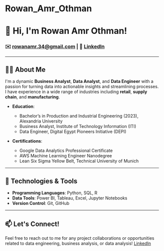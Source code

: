 # Rowan_Amr_Othman
# 👋 Hi, I'm Rowan Amr Othman!

###  ✉️ rowanamr.34@gmail.com | 💼 [LinkedIn](https://www.linkedin.com/in/rowan-amr-01a350198/)

---

## 👩‍💻 About Me

I'm a dynamic **Business Analyst**, **Data Analyst**, and **Data Engineer** with a passion for turning data into actionable insights and streamlining processes. I have experience in a wide range of industries including **retail**, **supply chain**, and **manufacturing**.

- **Education**:  
   - Bachelor’s in Production and Industrial Engineering (2023), Alexandria University  
   - Business Analyst, Institute of Technology Information (ITI)  
   - Data Engineer, Digital Egypt Pioneers Initiative (DEPI)

- **Certifications**:
   - Google Data Analytics Professional Certificate
   - AWS Machine Learning Engineer Nanodegree
   - Lean Six Sigma Yellow Belt, Technical University of Munich

---


## 🔧 Technologies & Tools
- **Programming Languages**: Python, SQL, R
- **Data Tools**: Power BI, Tableau, Excel, Jupyter Notebooks
- **Version Control**: Git, GitHub

---

## 📫 Let's Connect!
Feel free to reach out to me for any project collaborations or opportunities related to data engineering, business analysis, or data analysis!
[LinkedIn](https://www.linkedin.com/in/rowan-amr/)

